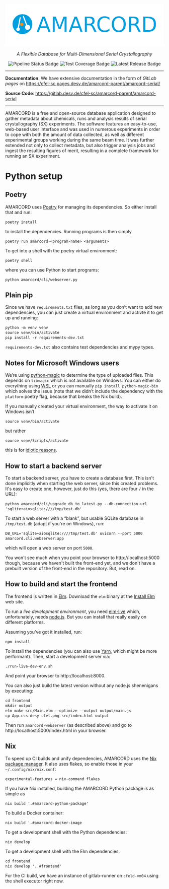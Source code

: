 <div align="center">
  <p>
	<a href="http://cfel-sc.pages.desy.de/amarcord-parent/amarcord-serial/"><img src="/docs/source/amarcord-logo-with-title.png" alt="AMARCORD Logo with Title Text"></a>
  </p>
  <p>
	  <em>A Flexible Database for Multi-Dimensional Serial Crystallography</em>
  </p>

  <img src="https://gitlab.desy.de/cfel-sc/amarcord-parent/amarcord-serial/badges/main/pipeline.svg" alt="Pipeline Status Badge" />
  <img src="https://gitlab.desy.de/cfel-sc/amarcord-parent/amarcord-serial/badges/main/coverage.svg?min_good=79" alt="Test Coverage Badge" />
  <img src="https://gitlab.desy.de/cfel-sc/amarcord-parent/amarcord-serial/-/badges/release.svg" alt="Latest Release Badge" />
</div>

---

**Documentation**: We have extensive documentation in the form of *GitLab pages* on https://cfel-sc.pages.desy.de/amarcord-parent/amarcord-serial/

**Source Code**: https://gitlab.desy.de/cfel-sc/amarcord-parent/amarcord-serial

---

AMARCORD is a free and open-source database application designed to gather metadata about chemicals, runs and analysis results of serial crystallography (SX) experiments. The software features an easy-to-use, web-based user interface and was used in numerous experiments in order to cope with both the amount of data collected, as well as different experimental groups working during the same beam time. It was further extended not only to collect metadata, but also trigger analysis jobs and ingest the resulting figures of merit, resulting in a complete framework for running an SX experiment.

# Python setup

## Poetry
AMARCORD uses [Poetry](https://python-poetry.org/) for managing its dependencies. So either install that and run:

```
poetry install
```

to install the dependencies. Running programs is then simply

```
poetry run amarcord-<program-name> <arguments>
```

To get into a shell with the poetry virtual environment:

```
poetry shell
```

where you can use Python to start programs:

```
python amarcord/cli/webserver.py
```

## Plain pip

Since we have `requirements.txt` files, as long as you don’t want to add new dependencies, you can just create a virtual environment and activte it to get up and running:

```
python -m venv venv
source venv/bin/activate
pip install -r requirements-dev.txt
```

`requirements-dev.txt` also contains test dependencies and mypy types.

## Notes for Microsoft Windows users

We’re using [python-magic](https://pypi.org/project/python-magic/) to determine the type of uploaded files. This depends on `libmagic` which is not available on Windows. You can either do everything using [WSL](https://docs.microsoft.com/en-us/windows/wsl/install) or you can manually `pip install python-magic-bin` which solves the issue (note that we didn’t include the dependency with the `platform` poetry flag, because that breaks the Nix build).

If you manually created your virtual environment, the way to activate it on Windows isn’t

``` shell
source venv/bin/activate
```

but rather

``` shell
source venv/Scripts/activate
```

this is for [idiotic reasons](https://stackoverflow.com/questions/43826134/why-is-the-bin-directory-named-differently-scripts-on-windows).

## How to start a backend server

To start a backend server, you have to create a database first. This isn't done implicitly when starting the web server, since this created problems. It's easy to create one, however, just do this (yes, there are four `/` in the URL):

```
python amarcord/cli/upgrade_db_to_latest.py --db-connection-url 'sqlite+aiosqlite:////tmp/test.db'
```

To start a web server with a “blank”, but usable SQLite database in `/tmp/test.db` (adapt if you're on Windows), run:

```
DB_URL='sqlite+aiosqlite:////tmp/test.db' uvicorn --port 5000 amarcord.cli.webserver:app
```

which will open a web server on port `5000`.

You won't see much when you point your browser to http://localhost:5000 though, because we haven't built the front-end yet, and we don't have a prebuilt version of the front-end in the repository. But, read on.

## How to build and start the frontend

The frontend is written in [Elm](https://elm-lang.org/). Download the `elm` binary at the [Install Elm](https://guide.elm-lang.org/install/elm.html) web site.

To run a *live development environment*, you need [elm-live](https://github.com/wking-io/elm-live) which, unfortunately, needs [node.js](https://nodejs.org/en/). But you can install that really easily on different platforms.

Assuming you’ve got it installed, run:

```
npm install
```

To install the dependencies (you can also use [Yarn](https://yarnpkg.com/), which might be more performant). Then, start a development server via:

```
./run-live-dev-env.sh
```

And point your browser to http://localhost:8000.

You can also just build the latest version without any node.js shenenigans by executing:

```
cd frontend
mkdir output
elm make src/Main.elm --optimize --output output/main.js
cp App.css desy-cfel.png src/index.html output
```

Then run `amarcord-webserver` (as described above) and go to http://localhost:5000/index.html
in your browser.

## Nix

To speed up CI builds and unify dependencies, AMARCORD uses the [Nix package manager](https://nixos.org/). It also uses flakes, so enable those in your `~/.config/nix/nix.conf`:

```
experimental-features = nix-command flakes
```

If you have Nix installed, building the AMARCORD Python package is as simple as

```shell
nix build '.#amarcord-python-package'
```

To build a Docker container:

```shell
nix build '.#amarcord-docker-image
```

To get a development shell with the Python dependencies:

```shell
nix develop
```

To get a development shell with the Elm dependencies:

```shell
cd frontend
nix develop '..#frontend'
```

For the CI build, we have an instance of gitlab-runner on `cfeld-vm04` using the shell executor right now.
